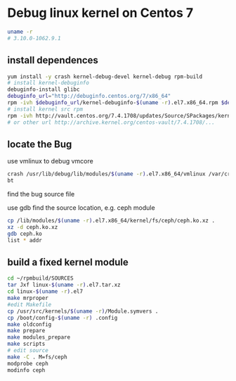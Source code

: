 # Debug linux kernel on Centos 7

```bash
uname -r
# 3.10.0-1062.9.1
```

## install dependences

```bash
yum install -y crash kernel-debug-devel kernel-debug rpm-build
# install kernel-debuginfo
debuginfo-install glibc
debuginfo_url="http://debuginfo.centos.org/7/x86_64"
rpm -ivh $debuginfo_url/kernel-debuginfo-$(uname -r).el7.x86_64.rpm $debuginfo_url/kernel-debuginfo-common-x86_64-$(uname -r).el7.x86_64.rpm
# install kernel src rpm
rpm -ivh http://vault.centos.org/7.4.1708/updates/Source/SPackages/kernel-$(uname -r).el7.src.rpm
# or other url http://archive.kernel.org/centos-vault/7.4.1708/...
```

## locate the Bug

use vmlinux to debug vmcore

```bash
crash /usr/lib/debug/lib/modules/$(uname -r).el7.x86_64/vmlinux /var/crash/{date}/vmcore
bt
```

find the bug source file

use gdb find the source location, e.g. ceph module

```bash
cp /lib/modules/$(uname -r).el7.x86_64/kernel/fs/ceph/ceph.ko.xz .
xz -d ceph.ko.xz
gdb ceph.ko
list * addr
```

## build a fixed kernel module

```bash
cd ~/rpmbuild/SOURCES
tar Jxf linux-$(uname -r).el7.tar.xz
cd linux-$(uname -r).el7
make mrproper
#edit Makefile
cp /usr/src/kernels/$(uname -r)/Module.symvers .
cp /boot/config-$(uname -r) .config
make oldconfig
make prepare
make modules_prepare
make scripts
# edit source
make -C . M=fs/ceph
modprobe ceph
modinfo ceph
```
